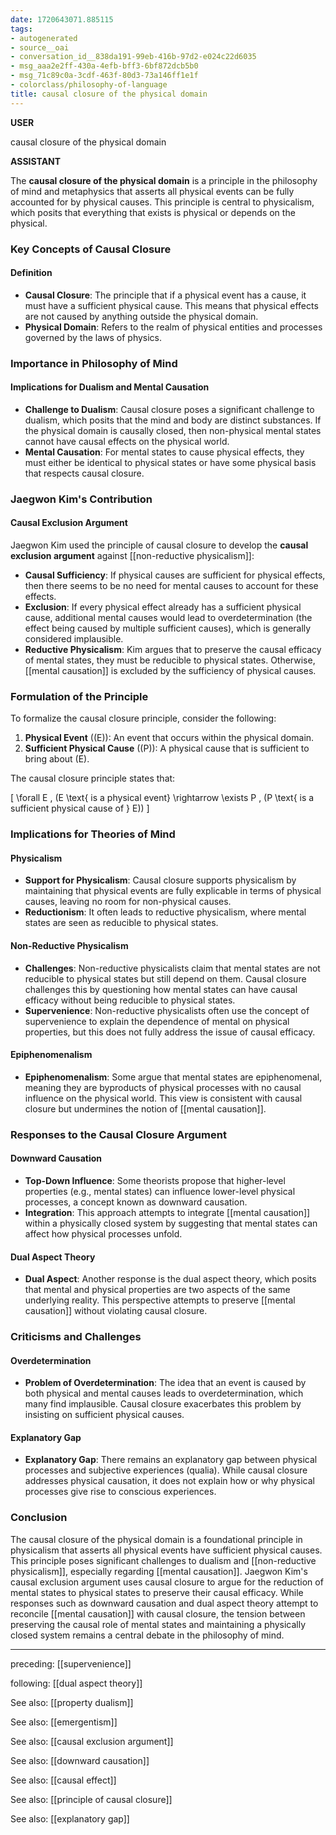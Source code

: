 ```yaml
---
date: 1720643071.885115
tags:
- autogenerated
- source__oai
- conversation_id__838da191-99eb-416b-97d2-e024c22d6035
- msg_aaa2e2ff-430a-4efb-bff3-6bf872dcb5b0
- msg_71c89c0a-3cdf-463f-80d3-73a146ff1e1f
- colorclass/philosophy-of-language
title: causal closure of the physical domain
---
```


**USER**

causal closure of the physical domain


**ASSISTANT**

The **causal closure of the physical domain** is a principle in the philosophy of mind and metaphysics that asserts all physical events can be fully accounted for by physical causes. This principle is central to physicalism, which posits that everything that exists is physical or depends on the physical.

### Key Concepts of Causal Closure

#### Definition

- **Causal Closure**: The principle that if a physical event has a cause, it must have a sufficient physical cause. This means that physical effects are not caused by anything outside the physical domain.
- **Physical Domain**: Refers to the realm of physical entities and processes governed by the laws of physics.

### Importance in Philosophy of Mind

#### Implications for Dualism and Mental Causation

- **Challenge to Dualism**: Causal closure poses a significant challenge to dualism, which posits that the mind and body are distinct substances. If the physical domain is causally closed, then non-physical mental states cannot have causal effects on the physical world.
- **Mental Causation**: For mental states to cause physical effects, they must either be identical to physical states or have some physical basis that respects causal closure.

### Jaegwon Kim's Contribution

#### Causal Exclusion Argument

Jaegwon Kim used the principle of causal closure to develop the **causal exclusion argument** against [[non-reductive physicalism]]:
- **Causal Sufficiency**: If physical causes are sufficient for physical effects, then there seems to be no need for mental causes to account for these effects.
- **Exclusion**: If every physical effect already has a sufficient physical cause, additional mental causes would lead to overdetermination (the effect being caused by multiple sufficient causes), which is generally considered implausible.
- **Reductive Physicalism**: Kim argues that to preserve the causal efficacy of mental states, they must be reducible to physical states. Otherwise, [[mental causation]] is excluded by the sufficiency of physical causes.

### Formulation of the Principle

To formalize the causal closure principle, consider the following:

1. **Physical Event** (\(E\)): An event that occurs within the physical domain.
2. **Sufficient Physical Cause** (\(P\)): A physical cause that is sufficient to bring about \(E\).

The causal closure principle states that:

\[ \forall E \, (E \text{ is a physical event} \rightarrow \exists P \, (P \text{ is a sufficient physical cause of } E)) \]

### Implications for Theories of Mind

#### Physicalism

- **Support for Physicalism**: Causal closure supports physicalism by maintaining that physical events are fully explicable in terms of physical causes, leaving no room for non-physical causes.
- **Reductionism**: It often leads to reductive physicalism, where mental states are seen as reducible to physical states.

#### Non-Reductive Physicalism

- **Challenges**: Non-reductive physicalists claim that mental states are not reducible to physical states but still depend on them. Causal closure challenges this by questioning how mental states can have causal efficacy without being reducible to physical states.
- **Supervenience**: Non-reductive physicalists often use the concept of supervenience to explain the dependence of mental on physical properties, but this does not fully address the issue of causal efficacy.

#### Epiphenomenalism

- **Epiphenomenalism**: Some argue that mental states are epiphenomenal, meaning they are byproducts of physical processes with no causal influence on the physical world. This view is consistent with causal closure but undermines the notion of [[mental causation]].

### Responses to the Causal Closure Argument

#### Downward Causation

- **Top-Down Influence**: Some theorists propose that higher-level properties (e.g., mental states) can influence lower-level physical processes, a concept known as downward causation.
- **Integration**: This approach attempts to integrate [[mental causation]] within a physically closed system by suggesting that mental states can affect how physical processes unfold.

#### Dual Aspect Theory

- **Dual Aspect**: Another response is the dual aspect theory, which posits that mental and physical properties are two aspects of the same underlying reality. This perspective attempts to preserve [[mental causation]] without violating causal closure.

### Criticisms and Challenges

#### Overdetermination

- **Problem of Overdetermination**: The idea that an event is caused by both physical and mental causes leads to overdetermination, which many find implausible. Causal closure exacerbates this problem by insisting on sufficient physical causes.

#### Explanatory Gap

- **Explanatory Gap**: There remains an explanatory gap between physical processes and subjective experiences (qualia). While causal closure addresses physical causation, it does not explain how or why physical processes give rise to conscious experiences.

### Conclusion

The causal closure of the physical domain is a foundational principle in physicalism that asserts all physical events have sufficient physical causes. This principle poses significant challenges to dualism and [[non-reductive physicalism]], especially regarding [[mental causation]]. Jaegwon Kim's causal exclusion argument uses causal closure to argue for the reduction of mental states to physical states to preserve their causal efficacy. While responses such as downward causation and dual aspect theory attempt to reconcile [[mental causation]] with causal closure, the tension between preserving the causal role of mental states and maintaining a physically closed system remains a central debate in the philosophy of mind.


---

preceding: [[supervenience]]  


following: [[dual aspect theory]]

See also: [[property dualism]]


See also: [[emergentism]]


See also: [[causal exclusion argument]]


See also: [[downward causation]]


See also: [[causal effect]]


See also: [[principle of causal closure]]


See also: [[explanatory gap]]